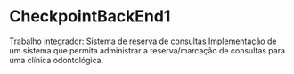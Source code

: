 # CheckpointBackEnd1
Trabalho integrador: Sistema de reserva de consultas Implementação de um sistema que permita administrar a reserva/marcação de consultas para uma clínica odontológica.
